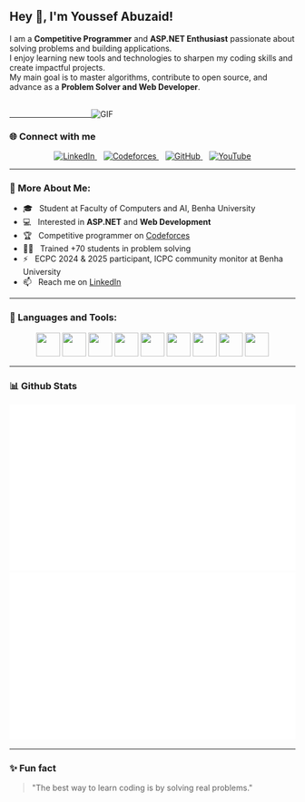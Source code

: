 ## Hey 👋, I'm Youssef Abuzaid!

I am a **Competitive Programmer** and **ASP.NET Enthusiast** passionate about solving problems and building applications.  
I enjoy learning new tools and technologies to sharpen my coding skills and create impactful projects.  
My main goal is to master algorithms, contribute to open source, and advance as a **Problem Solver and Web Developer**.  

<br/>

<img align="right" alt="GIF" src="https://raw.githubusercontent.com/rahul-jha98/rahul-jha98/main/techstack.gif" width="360px"/>

---

### 🌐 Connect with me
<p align="center">
  <a href="https://www.linkedin.com/in/youssef-abuzaid-58b8a2379/" target="_blank">
    <img src="https://cdn.jsdelivr.net/gh/devicons/devicon/icons/linkedin/linkedin-original.svg" alt="LinkedIn" width="40" height="40"/>
  </a>&nbsp;&nbsp;
  <a href="https://codeforces.com/profile/goyzsc" target="_blank">
    <img src="https://cdn.jsdelivr.net/npm/simple-icons@v3/icons/codeforces.svg" alt="Codeforces" width="40" height="40"/>
  </a>&nbsp;&nbsp;
  <a href="https://github.com/youssefzsc321-debug" target="_blank">
    <img src="https://cdn.jsdelivr.net/gh/devicons/devicon/icons/github/github-original.svg" alt="GitHub" width="40" height="40"/>
  </a>&nbsp;&nbsp;
  <a href="https://www.youtube.com/@youssefabuzaid5542" target="_blank">
    <img src="https://cdn.jsdelivr.net/npm/simple-icons@v3/icons/youtube.svg" alt="YouTube" width="40" height="40"/>
  </a>
</p>

---

### 🧐 More About Me:
- 🎓 &nbsp; Student at Faculty of Computers and AI, Benha University  
- 💻 &nbsp; Interested in **ASP.NET** and **Web Development**  
- 🏆 &nbsp; Competitive programmer on [Codeforces](https://codeforces.com/profile/goyzsc)  
- 👨‍🏫 &nbsp; Trained +70 students in problem solving  
- ⚡ &nbsp; ECPC 2024 & 2025 participant, ICPC community monitor at Benha University  
- 📫 &nbsp; Reach me on [LinkedIn](https://www.linkedin.com/in/youssef-abuzaid-58b8a2379/)  

---

### 🔨 Languages and Tools:
<p align="center">
  <img src="https://cdn.jsdelivr.net/gh/devicons/devicon/icons/cplusplus/cplusplus-original.svg" width="42" height="42"/>
  <img src="https://cdn.jsdelivr.net/gh/devicons/devicon/icons/csharp/csharp-original.svg" width="42" height="42"/>
  <img src="https://cdn.jsdelivr.net/gh/devicons/devicon/icons/python/python-original.svg" width="42" height="42"/>
  <img src="https://cdn.jsdelivr.net/gh/devicons/devicon/icons/java/java-original.svg" width="42" height="42"/>
  <img src="https://cdn.jsdelivr.net/gh/devicons/devicon/icons/dotnetcore/dotnetcore-original.svg" width="42" height="42"/>
  <img src="https://cdn.jsdelivr.net/gh/devicons/devicon/icons/html5/html5-original.svg" width="42" height="42"/>
  <img src="https://cdn.jsdelivr.net/gh/devicons/devicon/icons/css3/css3-original.svg" width="42" height="42"/>
  <img src="https://cdn.jsdelivr.net/gh/devicons/devicon/icons/git/git-original.svg" width="42" height="42"/>
  <img src="https://cdn.jsdelivr.net/gh/devicons/devicon/icons/github/github-original.svg" width="42" height="42"/>
</p>

---

### 📊 Github Stats
<a href='https://github.com/youssefzsc321-debug'>
  
![Stats Overview](https://raw.githubusercontent.com/rahul-jha98/github-stats-transparent/output/generated/overview.svg)
![Most Used Languages](https://raw.githubusercontent.com/rahul-jha98/github-stats-transparent/output/generated/languages.svg)

</a>

---

### ✨ Fun fact
> "The best way to learn coding is by solving real problems."
